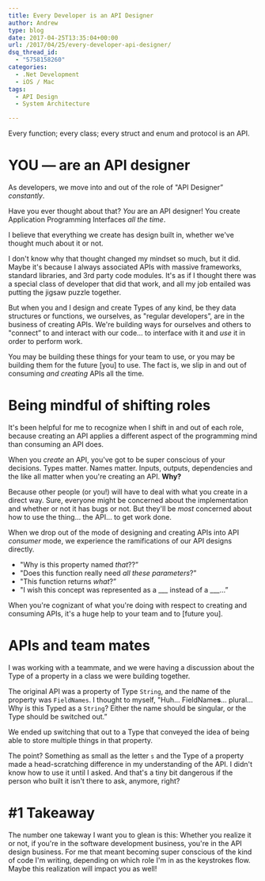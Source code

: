 ```yaml
---
title: Every Developer is an API Designer
author: Andrew
type: blog
date: 2017-04-25T13:35:04+00:00
url: /2017/04/25/every-developer-api-designer/
dsq_thread_id:
  - "5758158260"
categories:
  - .Net Development
  - iOS / Mac
tags:
  - API Design
  - System Architecture

---
```

Every function; every class; every struct and enum and protocol is an API.

# YOU &#8212; are an API designer

As developers, we move into and out of the role of "API Designer&#8221; _constantly_.

Have you ever thought about that? _You_ are an API designer! You create Application Programming Interfaces _all the time_.

I believe that everything we create has design built in, whether we've thought much about it or not.

I don't know why that thought changed my mindset so much, but it did. Maybe it's because I always associated APIs with massive frameworks, standard libraries, and 3rd party code modules. It's as if I thought there was a special class of developer that did that work, and all my job entailed was putting the jigsaw puzzle together.

But when you and I design and create Types of any kind, be they data structures or functions, we ourselves, as "regular developers&#8221;, are in the business of creating APIs. We're building ways for ourselves and others to "connect&#8221; to and interact with our code&#8230; to interface with it and _use_ it in order to perform work.

You may be building these things for your team to use, or you may be building them for the future [you] to use. The fact is, we slip in and out of consuming _and creating_ APIs all the time.

# Being mindful of shifting roles

It's been helpful for me to recognize when I shift in and out of each role, because creating an API applies a different aspect of the programming mind than consuming an API does.

When you _create_ an API, you've got to be super conscious of your decisions. Types matter. Names matter. Inputs, outputs, dependencies and the like all matter when you're creating an API. **Why?**

Because other people (or you!) will have to deal with what you create in a direct way. Sure, everyone might be concerned about the implementation and whether or not it has bugs or not. But they'll be _most_ concerned about how to use the thing&#8230; the API&#8230; to get work done.

When we drop out of the mode of designing and creating APIs into API _consumer_ mode, we experience the ramifications of our API designs directly.

  * "Why is this property named _that_??&#8221;
  * "Does this function really need _all these parameters_?&#8221;
  * "This function returns _what_?&#8221;
  * "I wish this concept was represented as a \___ instead of a \___&#8230;&#8221;

When you're cognizant of what you're doing with respect to creating and consuming APIs, it's a huge help to your team and to [future you].

# APIs and team mates

I was working with a teammate, and we were having a discussion about the Type of a property in a class we were building together.

The original API was a property of Type `String`, and the name of the property was `FieldNames`. I thought to myself, "Huh&#8230; FieldName**s**&#8230; plural&#8230; Why is this Typed as a `String`? Either the name should be singular, or the Type should be switched out.&#8221;

We ended up switching that out to a Type that conveyed the idea of being able to store multiple things in that property.

The point? Something as small as the letter `s` and the Type of a property made a head-scratching difference in my understanding of the API. I didn't know how to use it until I asked. And that's a tiny bit dangerous if the person who built it isn't there to ask, anymore, right?

# #1 Takeaway

The number one takeway I want you to glean is this: Whether you realize it or not, if you're in the software development business, you're in the API design business. For me that meant becoming super conscious of the kind of code I'm writing, depending on which role I'm in as the keystrokes flow. Maybe this realization will impact you as well!